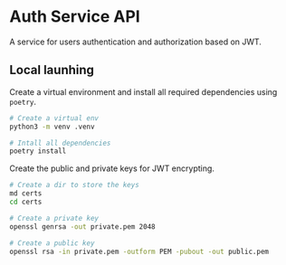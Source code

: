 # Auth Service API

A service for users authentication and authorization based on JWT.

## Local launhing

Create a virtual environment and install all required dependencies using `poetry`.

```bash
# Create a virtual env
python3 -m venv .venv

# Intall all dependencies
poetry install
```

Create the public and private keys for JWT encrypting.

```bash
# Create a dir to store the keys
md certs
cd certs

# Create a private key
openssl genrsa -out private.pem 2048

# Create a public key
openssl rsa -in private.pem -outform PEM -pubout -out public.pem
```
